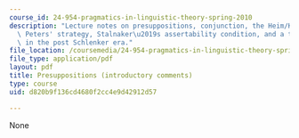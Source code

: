 ```yaml
---
course_id: 24-954-pragmatics-in-linguistic-theory-spring-2010
description: "Lecture notes on presuppositions, conjunction, the Heim/Kartunnen strategy,\
  \ Peters' strategy, Stalnaker\u2019s assertability condition, and a trivalent system\
  \ in the post Schlenker era."
file_location: /coursemedia/24-954-pragmatics-in-linguistic-theory-spring-2010/d820b9f136cd4680f2cc4e9d42912d57_MIT24_954S10_lec06.pdf
file_type: application/pdf
layout: pdf
title: Presuppositions (introductory comments)
type: course
uid: d820b9f136cd4680f2cc4e9d42912d57

---
```

None